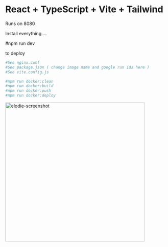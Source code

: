 # React + TypeScript + Vite + Tailwind

Runs on 8080

Install everything.... 

#npm run dev


to deploy
```bash
#See nginx.conf
#See package.json ( change image name and google run ids here ) 
#See vite.config.js
```
```bash
#npm run docker:clean 
#npm run docker:build
#npm run docker:push  
#npm run docker:deploy
```


<img width="436" alt="elodie-screenshot" src="https://github.com/user-attachments/assets/5740eab3-c91c-4b57-97c3-ed68ba36a3ff" />
